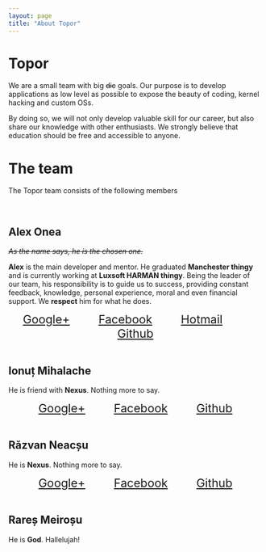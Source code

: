 ```yaml
---
layout: page
title: "About Topor"
---
```

# Topor
We are a small team with big <del>dic</del> goals. Our purpose is to develop applications as low level as possible to expose the beauty of coding, kernel hacking and custom OSs.

By doing so, we will not only develop valuable skill for our career, but also share our knowledge with other enthusiasts. We strongly believe that education should be free and accessible to anyone.

# The team
The Topor team consists of the following members

<br />

## Alex Onea

<del>*As the name says, he is the chosen one.*</del>

**Alex** is the main developer and mentor. He graduated **Manchester thingy** and is currently working at **Luxsoft HARMAN thingy**. Being the leader of our team, his responsibility is to guide us to success, providing constant feedback, knowledge, personal experience, moral and even financial support. We **respect** him for what he does.

<div align="center" width="100%" style="font-size:23px">
<a href="" style="margin-right:10%;">Google+</a>
<a href="" style="margin-right:10%;">Facebook</a>
<a href="lol" style="margin-right:10%;">Hotmail</a>
<a href="">Github</a>
</div>
<br />

## Ionuț Mihalache

He is friend with **Nexus**. Nothing more to say.

<div align="center" width="100%" style="font-size:23px">
<a href="" style="margin-right:10%;">Google+</a>
<a href="" style="margin-right:10%;">Facebook</a>
<a href="">Github</a>
</div>
<br />

## Răzvan Neacșu

He is **Nexus**. Nothing more to say.

<div align="center" width="100%" style="font-size:23px">
<a href="https://plus.google.com/u/0/+RazvanNeacsuNexus" style="margin-right:10%;">Google+</a>
<a href="https://www.facebook.com/neacsu.razvan.75" style="margin-right:10%;">Facebook</a>
<a href="https://github.com/OriginalNexus">Github</a>
</div>
<br />

## Rareș Meiroșu

He is **God**. Hallelujah!
